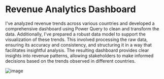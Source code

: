 # Revenue Analytics Dashboard

I've analyzed revenue trends across various countries and developed a comprehensive dashboard using Power Query to clean and transform the data. Additionally, I've prepared a robust data model to support the visualization of these trends. This involved processing the raw data, ensuring its accuracy and consistency, and structuring it in a way that facilitates insightful analysis. The resulting dashboard provides clear insights into revenue patterns, allowing stakeholders to make informed decisions based on the trends observed in different countries.

![image](https://github.com/anubhav1535/Revenue-Analytics-Dashboard---Power-BI/assets/64795358/9e139391-b9c4-41b9-8443-e4a9be386ba2)
